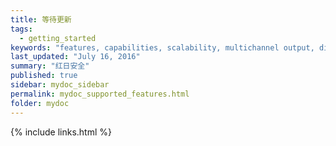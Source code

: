 ```yaml
---
title: 等待更新
tags:
  - getting_started
keywords: "features, capabilities, scalability, multichannel output, dita, hats, comparison, benefits"
last_updated: "July 16, 2016"
summary: "红日安全"
published: true
sidebar: mydoc_sidebar
permalink: mydoc_supported_features.html
folder: mydoc
---
```




{% include links.html %}
